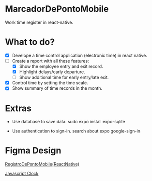 # MarcadorDePontoMobile
Work time register in react-native.

# What to do?
- [x] Develope a time control application (electronic time) in react native.
- [ ] Create a report with all these features:
    - [x] Show the employee entry and exit record.
    - [x] Highlight delays/early departure.
    - [ ] Show additional time for early entry/late exit.
- [x] Control time by setting the time scale.
- [x] Show summary of time records in the month.

# Extras

 - Use database to save data.
sudo expo install expo-sqlite

 - Use authentication to sign-in.
 search about expo google-sign-in


# Figma Design
[RegistroDePontoMobile(ReactNative)](https://www.figma.com/file/6dAqGprnv7YRKfJdKhy5qS/RegistroDePontoMobile(ReactNative)?node-id=0%3A1)

[Javascript Clock](https://youtu.be/weZFfrjF-k4)
